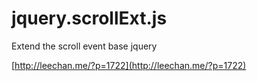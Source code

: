 jquery.scrollExt.js
===================

Extend the scroll event base jquery

[http://leechan.me/?p=1722](http://leechan.me/?p=1722)